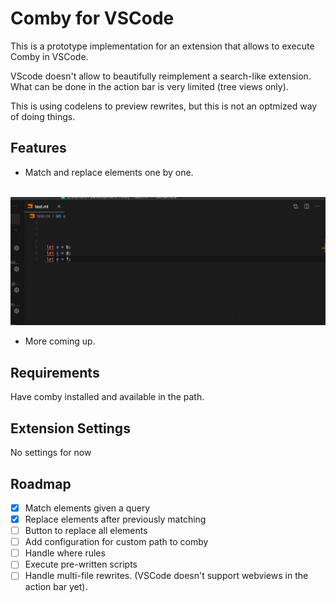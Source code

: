 # Comby for VSCode

This is a prototype implementation for an extension that allows to execute Comby in VSCode.

VScode doesn't allow to beautifully reimplement a search-like extension. What can be done in the action bar is very limited (tree views only).

This is using codelens to preview rewrites, but this is not an optmized way of doing things.

## Features

- Match and replace elements one by one.

<p align="center">
  <br />
  <img src="media/match_replace.gif" alt="GitLens Preview" />
  <br />
</p>


- More coming up.

## Requirements

Have comby installed and available in the path.

## Extension Settings

No settings for now
<!-- 
## Known Issues

Calling out known issues can help limit users opening duplicate issues against your extension. -->

## Roadmap

- [x] Match elements given a query
- [x] Replace elements after previously matching
- [ ] Button to replace all elements
- [ ] Add configuration for custom path to comby
- [ ] Handle where rules
- [ ] Execute pre-written scripts
- [ ] Handle multi-file rewrites. (VSCode doesn't support webviews in the action bar yet).